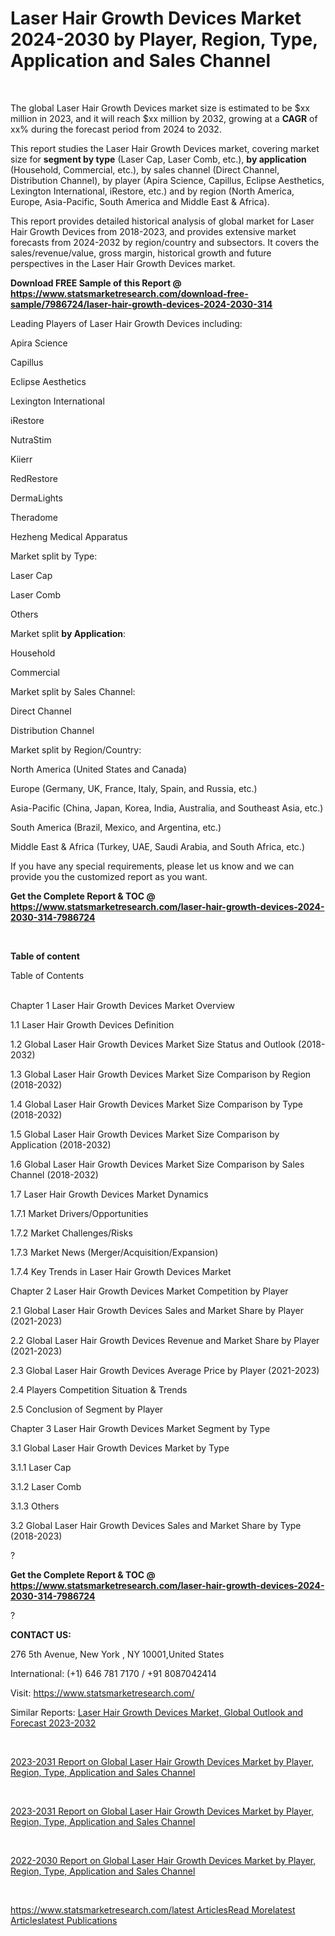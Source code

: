 <h1>Laser Hair Growth Devices Market 2024-2030 by Player, Region, Type, Application and Sales Channel</h1><br/><p>The global Laser Hair Growth Devices market size is estimated to be $xx million in 2023, and it will reach $xx million by 2032, growing at a <strong>CAGR</strong> of xx% during the forecast period from 2024 to 2032.</p>
 
 
 
 <p>This report studies the Laser Hair Growth Devices market, covering market size for <strong>segment by type</strong> (Laser Cap, Laser Comb, etc.), <strong>by application</strong> (Household, Commercial, etc.), by sales channel (Direct Channel, Distribution Channel), by player (Apira Science, Capillus, Eclipse Aesthetics, Lexington International, iRestore, etc.) and by region (North America, Europe, Asia-Pacific, South America and Middle East & Africa).</p>
 
 
 
 <p>This report provides detailed historical analysis of global market for Laser Hair Growth Devices from 2018-2023, and provides extensive market forecasts from 2024-2032 by region/country and subsectors. It covers the sales/revenue/value, gross margin, historical growth and future perspectives in the Laser Hair Growth Devices market.</p>
 
 
 
 <p><strong>Download FREE Sample of this Report @ <a href="https://www.statsmarketresearch.com/download-free-sample/7986724/laser-hair-growth-devices-2024-2030-314">https://www.statsmarketresearch.com/download-free-sample/7986724/laser-hair-growth-devices-2024-2030-314</a></strong></p>
 
 
 
 <p>Leading Players of Laser Hair Growth Devices including:</p>
 
 
 
 <p>Apira Science</p>
 
 
 
 <p>Capillus</p>
 
 
 
 <p>Eclipse Aesthetics</p>
 
 
 
 <p>Lexington International</p>
 
 
 
 <p>iRestore</p>
 
 
 
 <p>NutraStim</p>
 
 
 
 <p>Kiierr</p>
 
 
 
 <p>RedRestore</p>
 
 
 
 <p>DermaLights</p>
 
 
 
 <p>Theradome</p>
 
 
 
 <p>Hezheng Medical Apparatus</p>
 
 
 
 <p>Market split by Type:</p>
 
 
 
 <p>Laser Cap</p>
 
 
 
 <p>Laser Comb</p>
 
 
 
 <p>Others</p>
 
 
 
 <p>Market split <strong>by Application</strong>:</p>
 
 
 
 <p>Household</p>
 
 
 
 <p>Commercial</p>
 
 
 
 <p>Market split by Sales Channel:</p>
 
 
 
 <p>Direct Channel</p>
 
 
 
 <p>Distribution Channel</p>
 
 
 
 <p>Market split by Region/Country:</p>
 
 
 
 <p>North America (United States and Canada)</p>
 
 
 
 <p>Europe (Germany, UK, France, Italy, Spain, and Russia, etc.)</p>
 
 
 
 <p>Asia-Pacific (China, Japan, Korea, India, Australia, and Southeast Asia, etc.)</p>
 
 
 
 <p>South America (Brazil, Mexico, and Argentina, etc.)</p>
 
 
 
 <p>Middle East & Africa (Turkey, UAE, Saudi Arabia, and South Africa, etc.)</p>
 
 
 
 <p>If you have any special requirements, please let us know and we can provide you the customized report as you want.</p>
 
 
 
 <div><b>Get the Complete Report & TOC @ <a href="https://www.statsmarketresearch.com/laser-hair-growth-devices-2024-2030-314-7986724">https://www.statsmarketresearch.com/laser-hair-growth-devices-2024-2030-314-7986724</a></b></div>
 
 
 
 <p><br />
 
 <b>Table of content</b></p>
 
 
 
 <p>Table of Contents<br />
 
 <br />
 
 Chapter 1 Laser Hair Growth Devices Market Overview<br />
 
 1.1 Laser Hair Growth Devices Definition<br />
 
 1.2 Global Laser Hair Growth Devices Market Size Status and Outlook (2018-2032)<br />
 
 1.3 Global Laser Hair Growth Devices Market Size Comparison by Region (2018-2032)<br />
 
 1.4 Global Laser Hair Growth Devices Market Size Comparison by Type (2018-2032)<br />
 
 1.5 Global Laser Hair Growth Devices Market Size Comparison by Application (2018-2032)<br />
 
 1.6 Global Laser Hair Growth Devices Market Size Comparison by Sales Channel (2018-2032)<br />
 
 1.7 Laser Hair Growth Devices Market Dynamics<br />
 
 1.7.1 Market Drivers/Opportunities<br />
 
 1.7.2 Market Challenges/Risks<br />
 
 1.7.3 Market News (Merger/Acquisition/Expansion)<br />
 
 1.7.4 Key Trends in Laser Hair Growth Devices Market<br />
 
 Chapter 2 Laser Hair Growth Devices Market Competition by Player<br />
 
 2.1 Global Laser Hair Growth Devices Sales and Market Share by Player (2021-2023)<br />
 
 2.2 Global Laser Hair Growth Devices Revenue and Market Share by Player (2021-2023)<br />
 
 2.3 Global Laser Hair Growth Devices Average Price by Player (2021-2023)<br />
 
 2.4 Players Competition Situation & Trends<br />
 
 2.5 Conclusion of Segment by Player<br />
 
 Chapter 3 Laser Hair Growth Devices Market Segment by Type<br />
 
 3.1 Global Laser Hair Growth Devices Market by Type<br />
 
 3.1.1 Laser Cap<br />
 
 3.1.2 Laser Comb<br />
 
 3.1.3 Others<br />
 
 3.2 Global Laser Hair Growth Devices Sales and Market Share by Type (2018-2023)<br />
 
 ? </p>
 
 
 
 <div><b>Get the Complete Report & TOC @ <a href="https://www.statsmarketresearch.com/laser-hair-growth-devices-2024-2030-314-7986724">https://www.statsmarketresearch.com/laser-hair-growth-devices-2024-2030-314-7986724</a></b></div>
 
 
 
 <p>? </p>
 
 
 
 <p><b>CONTACT US:</b><br />
 
 276 5th Avenue, New York , NY 10001,United States<br />
 
 International: (+1) 646 781 7170 / +91 8087042414<br />
 
 Visit: <a href="https://www.statsmarketresearch.com/">https://www.statsmarketresearch.com/</a><br />
 
 Similar Reports: <a href="https://www.statsmarketresearch.com/laser-hair-growth-devices-2024-2030-314-7986724">Laser Hair Growth Devices Market, Global Outlook and Forecast 2023-2032</a><br />
 
 <br />
 
 <a href="https://www.statsmarketresearch.com/laser-hair-growth-devices-2024-2030-314-7986724">2023-2031 Report on Global Laser Hair Growth Devices Market by Player, Region, Type, Application and Sales Channel</a><br />
 
 <br />
 
 <a href="https://www.statsmarketresearch.com/laser-hair-growth-devices-2024-2030-314-7986724">2023-2031 Report on Global Laser Hair Growth Devices Market by Player, Region, Type, Application and Sales Channel</a><br />
 
 <br />
 
 <a href="https://www.statsmarketresearch.com/laser-hair-growth-devices-2024-2030-314-7986724">2022-2030 Report on Global Laser Hair Growth Devices Market by Player, Region, Type, Application and Sales Channel</a><br />
 
 <br />
 
 <a href="https://gyeongbokgung.com">https://www.statsmarketresearch.com/</a><a href="https://hallyeomaritime.com">latest Articles</a><a href="https://jingwansa.com">Read More</a><a href="https://nguoiviet.jp/">latest Articles</a><a href="https://www.intelmarketresearch.com/">latest Publications</a></p>